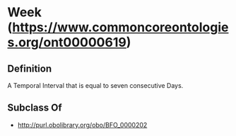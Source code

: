 # Week (https://www.commoncoreontologies.org/ont00000619)

## Definition
A Temporal Interval that is equal to seven consecutive Days.

## Subclass Of
- http://purl.obolibrary.org/obo/BFO_0000202

